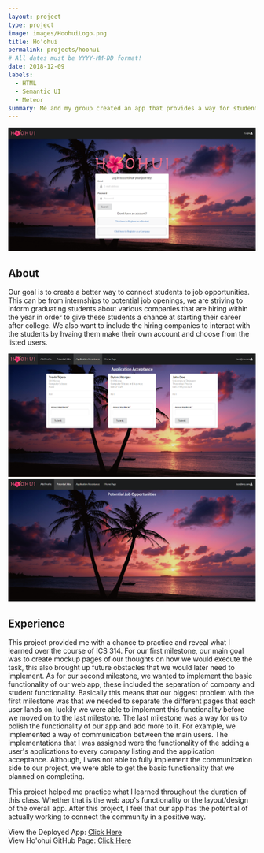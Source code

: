 ```yaml
---
layout: project
type: project
image: images/HoohuiLogo.png
title: Ho'ohui
permalink: projects/hoohui
# All dates must be YYYY-MM-DD format!
date: 2018-12-09
labels:
  - HTML
  - Semantic UI
  - Meteor
summary: Me and my group created an app that provides a way for students to find job opportunities and companies to find possible applicants that would potentially connect the community in a positive way.
---
```


<div class="ui large rounded images">
  <img class="ui image" src="../images/landing.png">
</div>

## About
Our goal is to create a better way to connect students to job opportunities. This can be from internships to potential job openings, we are striving to inform graduating students about various companies that are hiring within the year in order to give these students a chance at starting their career after college. We also want to include the hiring companies to interact with the students by hvaing them make their own account and choose from the listed users.

<div class="ui two column grid container">
  <div class="column">
    <div class="ui large rounded image">
      <img class="ui image" src="../images/appacceptance.png">
    </div>
  </div>
  
  <div class="column">
    <div class="ui large rounded image">
      <img class="ui image" src="../images/jobopp.png">
    </div>
  </div>
</div>

## Experience
This project provided me with a chance to practice and reveal what I learned over the course of ICS 314. For our first milestone, our main goal was to create mockup pages of our thoughts on how we would execute the task, this also brought up future obstacles that we would later need to implement. As for our second milestone, we wanted to implement the basic functionality of our web app, these included the separation of company and student functionality. Basically this means that our biggest problem with the first milestone was that we needed to separate the different pages that each user lands on, luckily we were able to implement this functionality before we moved on to the last milestone. The last milestone was a way for us to polish the functionality of our app and add more to it. For example, we implemented a way of communication between the main users. The implementations that I was assigned were the functionality of the adding a user's applications to every company listing and the application acceptance. Although, I was not able to fully implement the communication side to our project, we were able to get the basic functionality that we planned on completing. 

This project helped me practice what I learned throughout the duration of this class. Whether that is the web app's functionality or the layout/design of the overall app. After this project, I feel that our app has the potential of actually working to connect the community in a positive way.

View the Deployed App: [Click Here](https://hoohui.meteorapp.com/#/)</br>
View Ho'ohui GitHub Page: [Click Here](https://github.com/ho-ohui/hoohui)
